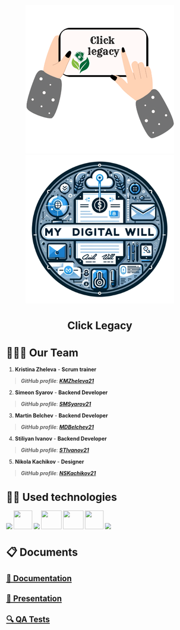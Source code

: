 <p align = "center">
<img src = "clickLegacy\clickLegacy\Assets\Click legacy.png" alt = "logo" width=400 display=inline-block>
<img src = "clickLegacy\clickLegacy\Assets\Logo.png" alt = "logo" width=400 display=inline-block>
</p>
<h1 align = "center">
  Click Legacy
</h1>

<h1>🧑‍🤝‍🧑 Our Team </h1>
<p>

1. **Kristina Zheleva** - **Scrum trainer**	
> ***GitHub profile***: [***KMZheleva21***](https://github.com/KMZheleva21)

2. **Simeon Syarov** - **Backend Developer** 
> ***GitHub profile***: [***SMSyarov21***](https://github.com/SMSyarov21)	
 
3. **Martin Belchev** - **Backend Developer** 
> ***GitHub profile***: [***MDBelchev21***](https://github.com/MDBelchev21)
> 
 4. **Stiliyan Ivanov** - **Backend Developer**
> ***GitHub profile***: [***STIvanov21***](https://github.com/STIvanov21)
> 
5. **Nikola Kachikov** - **Designer** 
> ***GitHub profile***: [***NSKachikov21***](https://github.com/NSKachikov21)
>
</p>
<h1>👨‍💻 Used technologies</h1>
<p align="left"> 
<a> <img src="https://img.icons8.com/ios-filled/50/4a90e2/c-plus-plus-logo.png"/> </a> 
<a> <img src="https://upload.wikimedia.org/wikipedia/commons/c/c2/GitHub_Invertocat_Logo.svg" width="50" height="50"</a>
<a> <img src="https://img.icons8.com/fluency/48/000000/visual-studio.png"/> </a>
<a> <img src="https://images-eds-ssl.xboxlive.com/image?url=4rt9.lXDC4H_93laV1_eHHFT949fUipzkiFOBH3fAiZZUCdYojwUyX2aTonS1aIwMrx6NUIsHfUHSLzjGJFxxsG72wAo9EWJR4yQWyJJaDb6rYcBtJvTvH3UoAS4JFNDaxGhmKNaMwgElLURlRFeVkLCjkfnXmWtINWZIrPGYq0-&format=source" width="55" height="50"/> </a>
<a> <img src="https://upload.wikimedia.org/wikipedia/commons/thumb/f/fd/Microsoft_Office_Word_%282019%E2%80%93present%29.svg/1200px-Microsoft_Office_Word_%282019%E2%80%93present%29.svg.png" width="55" height="50"/>  </a>
<a> <img src="https://upload.wikimedia.org/wikipedia/commons/thumb/0/0d/Microsoft_Office_PowerPoint_%282019%E2%80%93present%29.svg/1200px-Microsoft_Office_PowerPoint_%282019%E2%80%93present%29.svg.png" width="50" height="50"/>  </a>
<a> <img src="https://img.icons8.com/color/48/000000/microsoft-excel-2019--v1.png"></a>

 <h1>📋 Documents</h1>
<p>
<h2> <a href ="Documents/Project documentation.docx" >📜 Documentation</h2>
<h2> <a href ="Documents/Project documentation.pptx" >📰 Presentation</h2>
<h2> <a href ="Documents/QA_click_legacy.xlsx">🔍 QA Tests</h2>
  
  </p>
</p>

